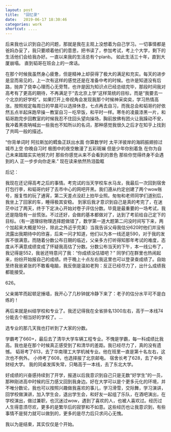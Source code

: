 ```yaml
---
layout: post
title:  "回忆录"
date:   2019-06-17 18:30:46
categories: work
shortcut: ....
---
```


后来我也认识到自己的问题，那就是我在主观上没想着为自己学习。一切事情都是爸妈办妥了，我只要顺着他们的意思，把书读了，参加考试，考上个大学，剩下的生活他们会给我办好。一直以来我的生活总有个planb。
如此生活三十年，直到大厦崩塌。
直到韬哥在班会上的一席话。


在那个时候我虽然身心疲惫，但是精神上却获得了极大的满足和充实。每天的进步是显而易见的，上一次有这样的感觉还是在准备中考的时候。也许是知道没有后路，抛弃了侥幸心理而心无旁骛，也许是因为知识点已经总结完毕，那段时间我对高考有了更高的期待，不再满足于“去北京上学”这样笼统的目标，而是“我要去一个北京的好学校”。如果打开上帝视角会发现我那个时候神采奕奕，学习热情高涨。按照规定每周日的早晨可以选择休息，七点再去自习，而我总会和韬哥约好依然五点半起床跑早操－教室自习－吃早饭，和平时一样。寒冬的凌晨漆黑一片，和韬哥跑完步回教室的时候我忍不住回头望向操场，胸前放佛有团火让我躁动不安，我冲着黑夜呐喊出一些我也不知所以的名词，那种感觉我很久之后才在知乎上找到了共鸣一般的描述。

“你背单词时 阿拉斯加的鳕鱼正跃出水面 你算数学时 太平洋彼岸的海鸥振翅掠过城市上空 你晚自习时 极图中的夜空散漫了五彩斑斓 但是少年你别着急 在你为自己未来踏踏实实地努力时 那些你感觉从来不会看到的景色 那些你觉得终身不会遇到的人 正一步步向你走来.”
现在读来依然热泪盈眶

后记：

我现在还记得高考之后的事情。考完试的当天学校车水马龙，我最后一次回到宿舍打包行李，和韬哥约好了去市中心的网吧开黑。我们遵从约定创建了两个wow账号，报复性的玩了通宵，第二天差点没赶上拍毕业照。匆匆和老师同学们道别后，我坐上了回家的车，睡得极其安稳。
到家后我才意识到自己是真的考完了，在迷茫中过了两天，终于下定决心开始对卷子评估分数。毕竟是最重要的一场考试，我还是隐隐有一丝慌张。不过还好，会做的基本都做对了，达到了考前给自己定下的目标。（有一道理综物理选择题做错了，数学第一道大题第二问没时间写下来，两个加起来大概是10分，除此之外近乎完美）当我告诉父母我估分620时他们并没有流露出我期待中的欣喜，后来一问才知道，他们以为本一线还是590，对于我的发挥不很满意。而随着分数公布日期的临近，父亲多方打听得知那年考试的难度，态度从不满意成绩变成了怀疑我高估了分数。分数公布当天的下午，本一线公布了，我记得是552，我爸还特意问了我：“你成绩没估错吧？” 同学们在群里也热闹起来，纷纷开始报自己的成绩。终于晚上十点左右我这里也可以登录查成绩了。自始至终我爸紧张的不敢看电脑，我反倒是温如老狗：反正已经尽力了，出什么成绩我都能接受。

626。

父亲揭竿而起顿足捶墙，我开心了几秒钟就冷静下来了：老子的估分水平可不是白练的！

再后来就是纠结学校和专业了。我还记得我在全省排名1300左右，高于一本线74分能去个相当好的学校了。…

选专业的那几天我也打听到了大家的分数。

学霸考了660+，最后去了清华大学车辆工程专业。不愧是学霸，每一科成绩比我高。我也是在那个时候真正感受到了和清华的差距。我已经尽力了，真的没有遗憾。
韬哥考了613，去了华南理工大学机械专业。他在班里一直是第十名左右，这次也不例外。
小帅考了608，也选择报了北京邮电。
宿舍长考了628，去了中央财经大学。
我的同桌发挥失常，只略高于一本线，去了东北大学。


好成绩的兴奋感持续到了开学，报道以后我意识到自己只是无数“好学生”的一员，那种刚进高中时候的压力感又回到我身边。好在大学可以是个更多元化的环境，并不唯分数论，我也可以按照兴趣做我喜欢的事儿，学习滑雪，交际舞，学习演讲，回学校做演讲，加入学生会，退出学生会，和好友一起组了乐队，在酒吧演出，在学校演出，做过兼职，也沉迷过wow，遇到了喜欢的人，也被人喜欢过。经历过人生得意须尽欢，更多的是繁华后的寂寥和不如意。这些经历也让我意识到，有些事情不是努力就可以做到的，更多的是尽力后只求问心无愧。

我以为是结束，其实仅仅是个开始。

